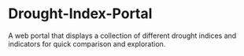# Drought-Index-Portal

A web portal that displays a collection of different drought indices and indicators for quick comparison and exploration.
